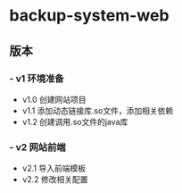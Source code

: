 # backup-system-web

## 版本
### - v1 环境准备
  - v1.0 创建网站项目
  - v1.1 添加动态链接库.so文件，添加相关依赖
  - v1.2 创建调用.so文件的java库

### - v2 网站前端
  - v2.1 导入前端模板
  - v2.2 修改相关配置